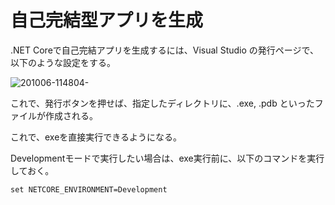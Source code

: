 # 自己完結型アプリを生成

.NET Coreで自己完結アプリを生成するには、Visual Studio の発行ページで、以下のような設定をする。

![201006-114804-](https://user-images.githubusercontent.com/3241612/95153691-00e9a600-07cb-11eb-9770-7ecec050d374.png)


これで、発行ボタンを押せば、指定したディレクトリに、.exe, .pdb といったファイルが作成される。

これで、exeを直接実行できるようになる。

Developmentモードで実行したい場合は、exe実行前に、以下のコマンドを実行しておく。

```
set NETCORE_ENVIRONMENT=Development
```



